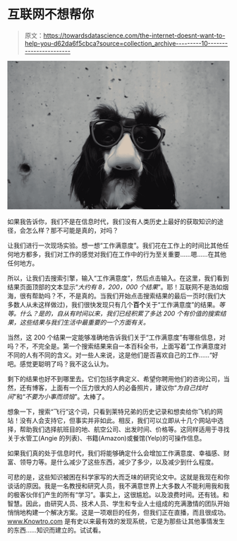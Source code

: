 # 互联网不想帮你

> 原文：<https://towardsdatascience.com/the-internet-doesnt-want-to-help-you-d62da6f5cbca?source=collection_archive---------10----------------------->

![](img/22d425eef75600a03d292844b0fe452d.png)

如果我告诉你，我们不是在信息时代，我们没有人类历史上最好的获取知识的途径，会怎么样？那不可能是真的，对吗？

让我们进行一次现场实验。想一想“工作满意度”。我们花在工作上的时间比其他任何地方都多，我们对工作的感觉对我们在工作中的行为至关重要……嗯……在其他任何地方。

所以，让我们去搜索引擎，输入“工作满意度”，然后点击输入。在这里，我们看到结果页面顶部的文本显示“*大约有 8，200，000 个结果*”。耶！互联网不是浩如烟海，很有帮助吗？不，不是真的。当我们开始点击搜索结果的最后一页时(我们大多数人从未这样做过)，我们很快发现只有几个**百个**关于“工作满意度”的结果。*等等。什么？是的，自从有时间以来，我们已经积累了多达 200 个有价值的搜索结果，这些结果与我们生活中最重要的一个方面有关。*

当然，这 200 个结果一定能够准确地告诉我们关于“工作满意度”有哪些信息，对吗？不，不完全是。第一个搜索结果来自一本百科全书，上面写着“工作满意度对不同的人有不同的含义。对一些人来说，这是他们是否喜欢自己的工作……“好吧。感觉更聪明了吗？我不这么认为。

剩下的结果也好不到哪里去。它们包括字典定义、希望你聘用他们的咨询公司，当然，还有博客，上面有一个压力很大的人的必备照片，建议你“*为自己找时间*”和“*不要为小事而烦恼*”。太棒了。

想象一下，搜索“飞行”这个词，只看到莱特兄弟的历史记录和想卖给你飞机的网站！没有人会支持它，但事实并非如此。相反，我们可以立即从十几个网站中选择，帮助我们选择航班目的地、航空公司、出发时间、价格等。这同样适用于寻找关于水管工(Angie 的列表)、书籍(Amazon)或餐馆(Yelp)的可操作信息。

如果我们真的处于信息时代，我们将能够确定什么会增加工作满意度、幸福感、财富、领导力等。是什么减少了这些东西，减少了多少，以及减少到什么程度。

可悲的是，这些知识被困在科学家写的大而乏味的研究论文中。这就是我现在和你谈话的原因。我是一名教授和研究人员，我不满意世界上大多数人不能利用我和我的极客伙伴们产生的所有“学习”。事实上，这很尴尬。以及浪费时间。还有钱。和智慧。因此，由研究人员、技术人员、学生和专业人士组成的充满激情的团队开始悄悄地构建一个解决方案。这是一项艰巨的任务，但我们正在直播，而且很成功。www.Knowtro.com 是有史以来最有效的发现系统，它是为那些让其他事情发生的东西……知识而建立的。试试看。